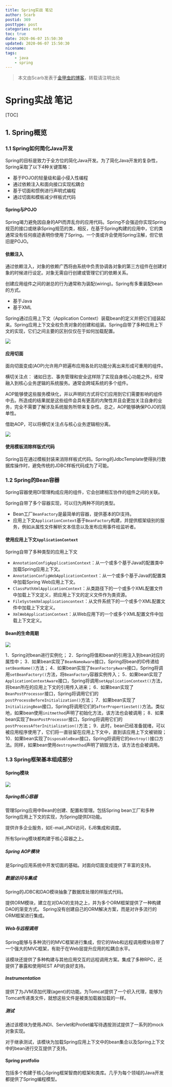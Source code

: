 ```yaml
---
title: Spring实战 笔记
author: Scarb
postid: 369
posttype: post
categories: note
toc: true
date: 2020-06-07 15:50:30
updated: 2020-06-07 15:50:30
nicename:
tags:
    - java
    - spring
---
```


>本文由Scarb发表于[金甲虫的博客](http://47.106.131.90/blog)，转载请注明出处

# Spring实战 笔记

[TOC]

## 1. Spring概览

### 1.1 Spring如何简化Java开发

Spring的目标是致力于全方位的简化Java开发。为了简化Java开发的复杂性，Spring采取了以下4种关键策略：

* 基于POJO的轻量级和最小侵入性编程
* 通过依赖注入和面向接口实现松耦合
* 基于切面和惯例进行声明式编程
* 通过切面和模板减少样板式代码

#### Spring与POJO

Spring竭力避免因自身的API而弄乱你的应用代码。Spring不会强迫你实现Spring规范的接口或继承Spring规范的类，相反，在基于Spring构建的应用中，它的类通常没有任何痕迹表明你使用了Spring。一个类或许会使用Spring注解，但它依旧是POJO。

#### 依赖注入

通过依赖注入，对象的依赖广西将由系统中负责协调各对象的第三方组件在创建对象的时候进行设定。对象无需自行创建或管理它们的依赖关系。

创建应用组件之间的谢总的行为通常称为装配(wiring)。Spring有多重装配bean的方式。

* 基于Java
* 基于XML

Spring通过应用上下文（Application Context）装载bean的定义并把它们组装起来。Spring应用上下文全权负责对象的创建和组装。Spring自带了多种应用上下文的实现，它们之间主要的区别仅仅在于如何加载配置。

![](369/spring_di_xml.png)

#### 应用切面

面向切面变成(AOP)允许用户把遍布应用各处的功能分离出来形成可重用的组件。

横切关注点：
诸如日志、事务管理和安全这样除了实现自身核心功能之外，经常融入到核心业务逻辑的系统服务。通常会跨域系统的多个组件。

AOP能够使这些服务模块化，并以声明的方式将它们应用到它们需要影响的组件中去。所造成的结果就是这些组件会具有更高的内聚性并且会更加关注自身的业务，完全不需要了解涉及系统服务所带来复杂性。总之，AOP能够确保POJO的简单性。

借助AOP，可以将横切关注点与核心业务逻辑相分离。

![](369/define_aop.png)

#### 使用模板消除样版式代码

Spring旨在通过模板封装来消除样板式代码。Spring的JdbcTemplate使得执行数据库操作时，避免传统的JDBC样板代码成为了可能。

### 1.2 Spring的Bean容器

Spring容器使用DI管理构成应用的组件，它会创建相互协作的组件之间的关联。

Spring自带了多个容器实现，可以归为两种不同的类型。

* Bean工厂`BeanFactory`是最简单的容器，提供基本的DI支持。
* 应用上下文`ApplicationContext`基于`BeanFactory`构建，并提供框架级别的服务，例如从属性文件解析文本信息以及发布应用事件给监听者。

#### 使用应用上下文`ApplicationContext`

Spring自带了多种类型的应用上下文

* `AnnotationConfigApplicationContext`：从一个或多个基于Java的配置类中加载Spring应用上下文。
* `AnnotationConfigWebApplicationContext`：从一个或多个基于Java的配置类中加载Spring Web应用上下文。
* `ClassPathXmlApplicationContext`：从类路径下的一个或多个XML配置文件中加载上下文定义，把应用上下文的定义文件作为类资源。
* `FileSystemXmlapplicationcontext`：从文件系统下的一个或多个XML配置文件中加载上下文定义。
* `XmlWebApplicationContext`：从Web应用下的一个或多个XML配置文件中加载上下文定义。

#### Bean的生命周期

![](369/bean_lifecycle.png)

1．Spring对bean进行实例化；
2．Spring将值和bean的引用注入到bean对应的属性中；
3．如果bean实现了`BeanNameAware`接口，Spring将bean的ID传递给`setBeanName()`方法；
4．如果bean实现了`BeanFactoryAware`接口，Spring将调用`setBeanFactory()`方法，将`BeanFactory`容器实例传入；
5．如果bean实现了`ApplicationContextAware`接口，Spring将调用`setApplicationContext()`方法，将bean所在的应用上下文的引用传入进来；
6．如果bean实现了`BeanPostProcessor`接口，Spring将调用它们的`postProcessBeforeInitialization()`方法；
7．如果bean实现了`InitializingBean`接口，Spring将调用它们的`afterPropertiesSet()`方法。类似地，如果bean使用`initmethod`声明了初始化方法，该方法也会被调用；
8．如果bean实现了`BeanPostProcessor`接口，Spring将调用它们的`postProcessAfterInitialization()`方法；
9．此时，bean已经准备就绪，可以被应用程序使用了，它们将一直驻留在应用上下文中，直到该应用上下文被销毁；
10．如果bean实现了`DisposableBean`接口，Spring将调用它的`destroy()`接口方法。同样，如果bean使用`destroymethod`声明了销毁方法，该方法也会被调用。

### 1.3 Spring框架基本组成部分

#### Spring模块

![](369/spring_module.png)

##### Spring核心容器

管理Spring应用中Bean的创建、配置和管理。包括Spring bean工厂和多种Spring应用上下文的实现，为Spring提供DI功能。

提供许多企业服务，如E-mail,JNDI访问，EJB集成和调度。

所有Spring模块都构建于核心容器之上。

##### Spring AOP模块

是Spring应用系统中开发切面的基础。对面向切面变成提供了丰富的支持。

##### 数据访问与集成

Spring的JDBC和DAO模块抽象了数据库处理的样版式代码。

提供ORM模块，建立在对DAO的支持之上，并为多个ORM框架提供了一种构建DAO的渐变方式。
Spring没有创建自己的ORM解决方案，而是对许多流行的ORM框架进行集成。

##### Web与远程调用

Spring能够与多种流行的MVC框架进行集成，但它的Web和远程调用模块自带了一个强大的MVC框架，有助于在Web层提升应用的松耦合水平。

该模块还提供了多种构建与其他应用交互的远程调用方案。集成了多种RPC，还提供了暴露和使用REST API的良好支持。

##### Instrumentation

提供了为JVM添加代理(agent)的功能。为Tomcat提供了一个织入代理，能够为Tomcat传递类文件，就想这些文件是被类加载器加载的一样。

##### 测试

通过该模块为使用JNDI、Servlet和Protlet编写待遇按测试提供了一系列的mock对象实现。

对于继承测试，该模块为加载Spring应用上下文中的bean集合以及Spring上下文中的bean进行交互提供了支持。

#### Spring protfolio

包括多个构建于核心Spring框架智商的框架和类库。几乎为每个领域的Java开发都提供了Spring编程模型。


